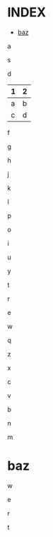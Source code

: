 # INDEX

- [baz](#baz)

a

s

d

| 1 | 2 |
| --- | --- |
| a | b |
| c | d |

f

g

h

j

k

l

p

o

i

u

y

t

r

e

w

q

z

x

c

v

b

n

m

# <a name="baz"></a>baz

w

e

r

t

